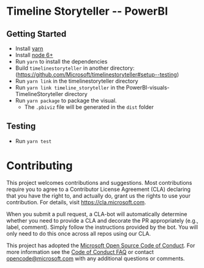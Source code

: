 # Timeline Storyteller -- PowerBI

## Getting Started
* Install [yarn](https://yarnpkg.com)
* Install [node 6+](https://nodejs.org/en/)
* Run `yarn` to install the dependencies
* Build `timelinestoryteller` in another directory: (https://github.com/Microsoft/timelinestoryteller#setup--testing)
* Run `yarn link` in the timelinestoryteller directory
* Run `yarn link timeline_storyteller` in the PowerBI-visuals-TimelineStoryteller directory
* Run `yarn package` to package the visual.
    * The `.pbiviz` file will be generated in the `dist` folder


## Testing

* Run `yarn test`

# Contributing

This project welcomes contributions and suggestions.  Most contributions require you to agree to a
Contributor License Agreement (CLA) declaring that you have the right to, and actually do, grant us
the rights to use your contribution. For details, visit https://cla.microsoft.com.

When you submit a pull request, a CLA-bot will automatically determine whether you need to provide
a CLA and decorate the PR appropriately (e.g., label, comment). Simply follow the instructions
provided by the bot. You will only need to do this once across all repos using our CLA.

This project has adopted the [Microsoft Open Source Code of Conduct](https://opensource.microsoft.com/codeofconduct/).
For more information see the [Code of Conduct FAQ](https://opensource.microsoft.com/codeofconduct/faq/) or
contact [opencode@microsoft.com](mailto:opencode@microsoft.com) with any additional questions or comments.
